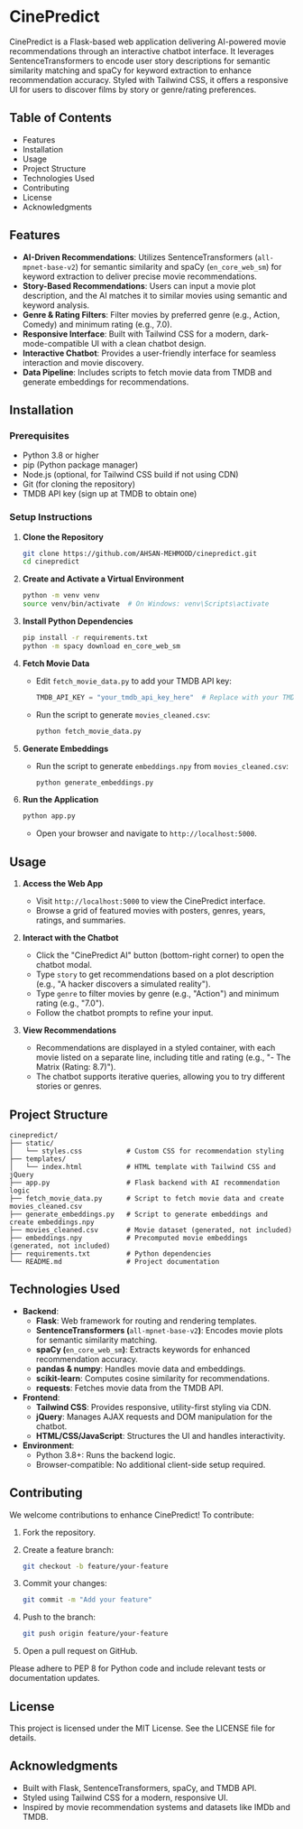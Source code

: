 # CinePredict

CinePredict is a Flask-based web application delivering AI-powered movie recommendations through an interactive chatbot interface. It leverages SentenceTransformers to encode user story descriptions for semantic similarity matching and spaCy for keyword extraction to enhance recommendation accuracy. Styled with Tailwind CSS, it offers a responsive UI for users to discover films by story or genre/rating preferences.

## Table of Contents

- Features
- Installation
- Usage
- Project Structure
- Technologies Used
- Contributing
- License
- Acknowledgments

## Features

- **AI-Driven Recommendations**: Utilizes SentenceTransformers (`all-mpnet-base-v2`) for semantic similarity and spaCy (`en_core_web_sm`) for keyword extraction to deliver precise movie recommendations.
- **Story-Based Recommendations**: Users can input a movie plot description, and the AI matches it to similar movies using semantic and keyword analysis.
- **Genre & Rating Filters**: Filter movies by preferred genre (e.g., Action, Comedy) and minimum rating (e.g., 7.0).
- **Responsive Interface**: Built with Tailwind CSS for a modern, dark-mode-compatible UI with a clean chatbot design.
- **Interactive Chatbot**: Provides a user-friendly interface for seamless interaction and movie discovery.
- **Data Pipeline**: Includes scripts to fetch movie data from TMDB and generate embeddings for recommendations.

## Installation

### Prerequisites

- Python 3.8 or higher
- pip (Python package manager)
- Node.js (optional, for Tailwind CSS build if not using CDN)
- Git (for cloning the repository)
- TMDB API key (sign up at TMDB to obtain one)

### Setup Instructions

1. **Clone the Repository**

   ```bash
   git clone https://github.com/AHSAN-MEHMOOD/cinepredict.git
   cd cinepredict
   ```

2. **Create and Activate a Virtual Environment**

   ```bash
   python -m venv venv
   source venv/bin/activate  # On Windows: venv\Scripts\activate
   ```

3. **Install Python Dependencies**

   ```bash
   pip install -r requirements.txt
   python -m spacy download en_core_web_sm
   ```

4. **Fetch Movie Data**

   - Edit `fetch_movie_data.py` to add your TMDB API key:

     ```python
     TMDB_API_KEY = "your_tmdb_api_key_here"  # Replace with your TMDB API key
     ```

   - Run the script to generate `movies_cleaned.csv`:

     ```bash
     python fetch_movie_data.py
     ```

5. **Generate Embeddings**

   - Run the script to generate `embeddings.npy` from `movies_cleaned.csv`:

     ```bash
     python generate_embeddings.py
     ```

6. **Run the Application**

   ```bash
   python app.py
   ```

   - Open your browser and navigate to `http://localhost:5000`.

## Usage

1. **Access the Web App**

   - Visit `http://localhost:5000` to view the CinePredict interface.
   - Browse a grid of featured movies with posters, genres, years, ratings, and summaries.

2. **Interact with the Chatbot**

   - Click the "CinePredict AI" button (bottom-right corner) to open the chatbot modal.
   - Type `story` to get recommendations based on a plot description (e.g., "A hacker discovers a simulated reality").
   - Type `genre` to filter movies by genre (e.g., "Action") and minimum rating (e.g., "7.0").
   - Follow the chatbot prompts to refine your input.

3. **View Recommendations**

   - Recommendations are displayed in a styled container, with each movie listed on a separate line, including title and rating (e.g., "- The Matrix (Rating: 8.7)").
   - The chatbot supports iterative queries, allowing you to try different stories or genres.

## Project Structure

```plaintext
cinepredict/
├── static/
│   └── styles.css           # Custom CSS for recommendation styling
├── templates/
│   └── index.html           # HTML template with Tailwind CSS and jQuery
├── app.py                   # Flask backend with AI recommendation logic
├── fetch_movie_data.py      # Script to fetch movie data and create movies_cleaned.csv
├── generate_embeddings.py   # Script to generate embeddings and create embeddings.npy
├── movies_cleaned.csv       # Movie dataset (generated, not included)
├── embeddings.npy           # Precomputed movie embeddings (generated, not included)
├── requirements.txt         # Python dependencies
└── README.md                # Project documentation
```

## Technologies Used

- **Backend**:
  - **Flask**: Web framework for routing and rendering templates.
  - **SentenceTransformers (**`all-mpnet-base-v2`**)**: Encodes movie plots for semantic similarity matching.
  - **spaCy (**`en_core_web_sm`**)**: Extracts keywords for enhanced recommendation accuracy.
  - **pandas & numpy**: Handles movie data and embeddings.
  - **scikit-learn**: Computes cosine similarity for recommendations.
  - **requests**: Fetches movie data from the TMDB API.
- **Frontend**:
  - **Tailwind CSS**: Provides responsive, utility-first styling via CDN.
  - **jQuery**: Manages AJAX requests and DOM manipulation for the chatbot.
  - **HTML/CSS/JavaScript**: Structures the UI and handles interactivity.
- **Environment**:
  - Python 3.8+: Runs the backend logic.
  - Browser-compatible: No additional client-side setup required.

## Contributing

We welcome contributions to enhance CinePredict! To contribute:

1. Fork the repository.

2. Create a feature branch:

   ```bash
   git checkout -b feature/your-feature
   ```

3. Commit your changes:

   ```bash
   git commit -m "Add your feature"
   ```

4. Push to the branch:

   ```bash
   git push origin feature/your-feature
   ```

5. Open a pull request on GitHub.

Please adhere to PEP 8 for Python code and include relevant tests or documentation updates.

## License

This project is licensed under the MIT License. See the LICENSE file for details.

## Acknowledgments

- Built with Flask, SentenceTransformers, spaCy, and TMDB API.
- Styled using Tailwind CSS for a modern, responsive UI.
- Inspired by movie recommendation systems and datasets like IMDb and TMDB.